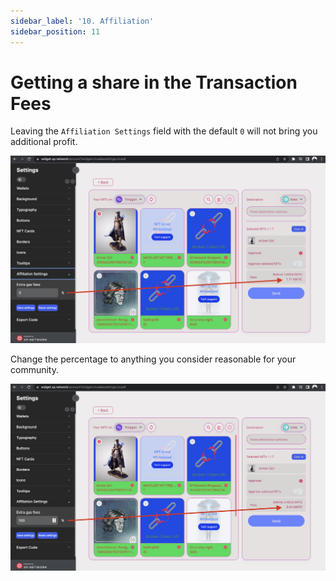 ```yaml
---
sidebar_label: '10. Affiliation'
sidebar_position: 11
---
```


# Getting a share in the Transaction Fees

Leaving the `Affiliation Settings` field with the default `0` will not bring you additional profit.

![0% Fee](../static/img/../../../static/img/widget/13.png)

Change the percentage to anything you consider reasonable for your community.

![100% Fee](../static/img/../../../static/img/widget/14.png)